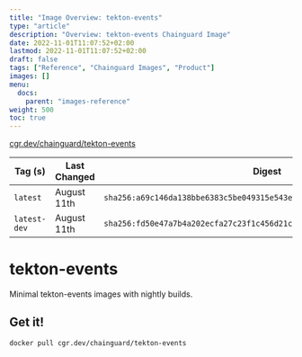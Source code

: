 ```yaml
---
title: "Image Overview: tekton-events"
type: "article"
description: "Overview: tekton-events Chainguard Image"
date: 2022-11-01T11:07:52+02:00
lastmod: 2022-11-01T11:07:52+02:00
draft: false
tags: ["Reference", "Chainguard Images", "Product"]
images: []
menu:
  docs:
    parent: "images-reference"
weight: 500
toc: true
---
```


[cgr.dev/chainguard/tekton-events](https://github.com/chainguard-images/images/tree/main/images/tekton-events)

| Tag (s)       | Last Changed | Digest                                                                    |
|---------------|--------------|---------------------------------------------------------------------------|
|  `latest`     | August 11th  | `sha256:a69c146da138bbe6383c5be049315e543ee308e50be136fb0e43d249ee3d90b1` |
|  `latest-dev` | August 11th  | `sha256:fd50e47a7b4a202ecfa27c23f1c456d21c409ea14fc850898c1a4060f5f2a635` |

# tekton-events

Minimal tekton-events images with nightly builds.

## Get it!

```shell
docker pull cgr.dev/chainguard/tekton-events
```
